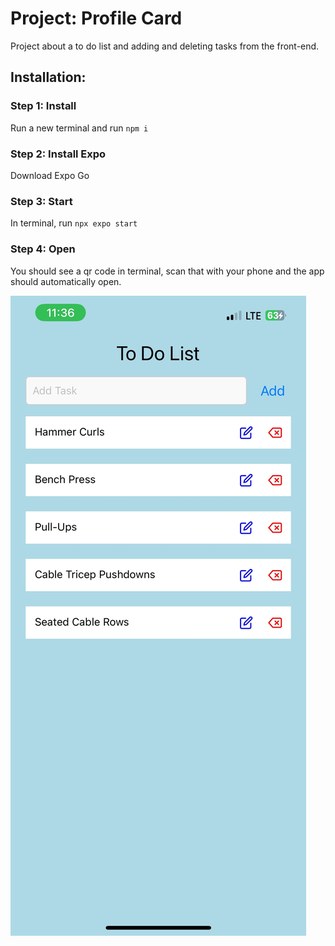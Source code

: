 # Project: Profile Card

Project about a to do list and adding and deleting tasks from the front-end.

## Installation:

### Step 1: Install

Run a new terminal and run `npm i`

### Step 2: Install Expo

Download Expo Go

### Step 3: Start

In terminal, run `npx expo start`

### Step 4: Open

You should see a qr code in terminal, scan that with your phone and the app should automatically open.

![Mobile Visual of App](image.png)
